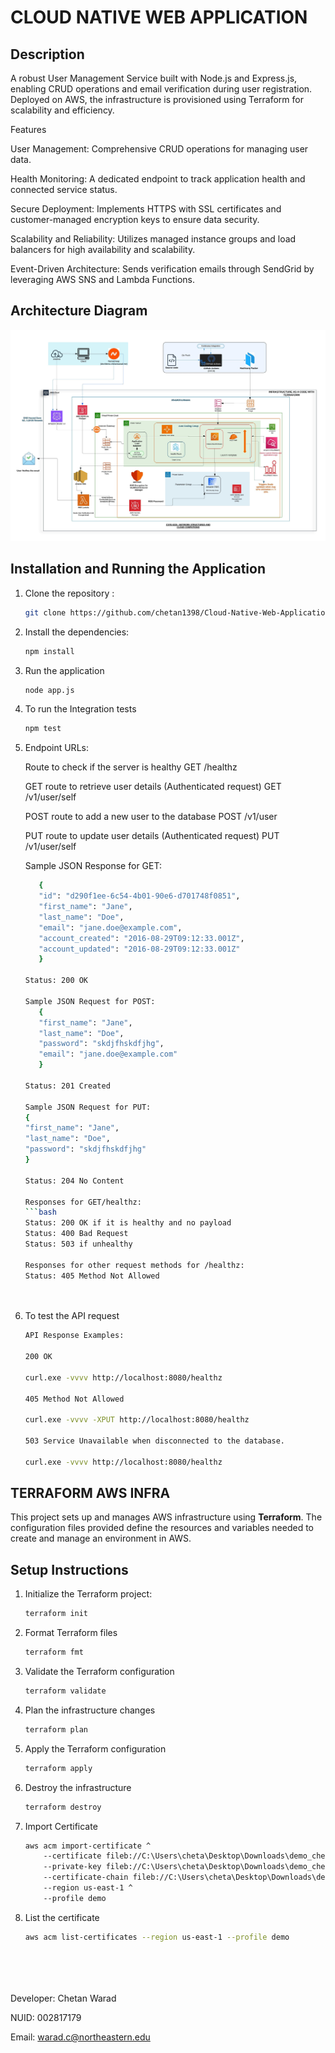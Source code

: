 # CLOUD NATIVE WEB APPLICATION

## Description
A robust User Management Service built with Node.js and Express.js, enabling CRUD operations and email verification during user registration. Deployed on AWS, the infrastructure is provisioned using Terraform for scalability and efficiency.

Features

User Management: Comprehensive CRUD operations for managing user data.

Health Monitoring: A dedicated endpoint to track application health and connected service status.

Secure Deployment: Implements HTTPS with SSL certificates and customer-managed encryption keys to ensure data security.

Scalability and Reliability: Utilizes managed instance groups and load balancers for high availability and scalability.

Event-Driven Architecture: Sends verification emails through SendGrid by leveraging AWS SNS and Lambda Functions.

## Architecture Diagram
![Architecture Diagram](Chetan_Warad_csye6225_NEU.jpeg)



## Installation and Running the Application 

1. Clone the repository :

   ```bash
   git clone https://github.com/chetan1398/Cloud-Native-Web-Application-.git
   

2. Install the dependencies:
   ```bash
   npm install

3. Run the application
   ```bash
   node app.js

5. To run the Integration tests
   ```bash
   npm test

6. Endpoint URLs:

   Route to check if the server is healthy
   GET /healthz

   GET route to retrieve user details (Authenticated request)
   GET /v1/user/self

   POST route to add a new user to the database
   POST /v1/user

   PUT route to update user details (Authenticated request)
   PUT /v1/user/self

   Sample JSON Response for GET:
   ```bash
      {
      "id": "d290f1ee-6c54-4b01-90e6-d701748f0851",
      "first_name": "Jane",
      "last_name": "Doe",
      "email": "jane.doe@example.com",
      "account_created": "2016-08-29T09:12:33.001Z",
      "account_updated": "2016-08-29T09:12:33.001Z"
      }

   Status: 200 OK

   Sample JSON Request for POST:
      {
      "first_name": "Jane",
      "last_name": "Doe",
      "password": "skdjfhskdfjhg",
      "email": "jane.doe@example.com"
      }

   Status: 201 Created

   Sample JSON Request for PUT:
   {
   "first_name": "Jane",
   "last_name": "Doe",
   "password": "skdjfhskdfjhg"
   }

   Status: 204 No Content

   Responses for GET/healthz:
   ```bash
   Status: 200 OK if it is healthy and no payload
   Status: 400 Bad Request
   Status: 503 if unhealthy

   Responses for other request methods for /healthz:
   Status: 405 Method Not Allowed




7. To test the API request
   ```bash
   API Response Examples: 

   200 OK

   curl.exe -vvvv http://localhost:8080/healthz

   405 Method Not Allowed

   curl.exe -vvvv -XPUT http://localhost:8080/healthz

   503 Service Unavailable when disconnected to the database.

   curl.exe -vvvv http://localhost:8080/healthz


## TERRAFORM AWS INFRA 

This project sets up and manages AWS infrastructure using **Terraform**. The configuration files provided define the resources and variables needed to create and manage an environment in AWS.

## Setup Instructions

1. Initialize the Terraform project:

    ```bash
    terraform init

2. Format Terraform files
    ```bash
    terraform fmt

3. Validate the Terraform configuration

    ```bash
    terraform validate

4. Plan the infrastructure changes
    ```bash
    terraform plan


5. Apply the Terraform configuration
    ```bash
    terraform apply

6. Destroy the infrastructure
    ```bash
    terraform destroy


7. Import Certificate
    ```bash
    aws acm import-certificate ^
        --certificate fileb://C:\Users\cheta\Desktop\Downloads\demo_chetanwarad.me\demo_chetanwarad_me.crt ^
        --private-key fileb://C:\Users\cheta\Desktop\Downloads\demo_chetanwarad.me\privatekey.pem ^
        --certificate-chain fileb://C:\Users\cheta\Desktop\Downloads\demo_chetanwarad.me\demo_chetanwarad_me.ca-bundle ^
        --region us-east-1 ^
        --profile demo

8. List the certificate
    ```bash
    aws acm list-certificates --region us-east-1 --profile demo
    





Developer: Chetan Warad

NUID: 002817179

Email: warad.c@northeastern.edu
